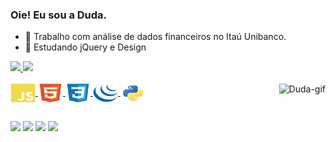 ### Oie! Eu sou a Duda.

- 🔭 Trabalho com análise de dados financeiros no Itaú Unibanco.
- 🌱 Estudando jQuery e Design

<div>
  <a href="https://github.com/eduardatavars">
  <img height="180cm" src="https://github-readme-stats.vercel.app/api?username=eduardatavars&show_icons=true&theme=radical"/>
  <img height="180cm" src="https://github-readme-stats.vercel.app/api/top-langs/?username=eduardatavars&layout=compact&langs_count=16&theme=radical"/>
</div>

<div style="display: inline_block"><br>
  <img align="center" alt="Duda-Js" height="30" width="40" src="https://raw.githubusercontent.com/devicons/devicon/master/icons/javascript/javascript-plain.svg">
  <img align="center" alt="Duda-HTML" height="30" width="40" src="https://raw.githubusercontent.com/devicons/devicon/master/icons/html5/html5-original.svg">
  <img align="center" alt="Duda-CSS" height="30" width="40" src="https://raw.githubusercontent.com/devicons/devicon/master/icons/css3/css3-original.svg">
  <img align="center" alt="Duda-jQuery" height="30" width="40" src="https://raw.githubusercontent.com/devicons/devicon/master/icons/jquery/jquery-original.svg">
  <img align="center" alt="Duda-Python" height="30" width="40" src="https://raw.githubusercontent.com/devicons/devicon/master/icons/python/python-original.svg">
  <img align="right" height="150" alt="Duda-gif" src="https://i.picasion.com/pic92/15f9268bbafabed85dbe418343500abd.gif">
</div>

 ##
 
<div> 
  <a href="https://instagram.com/eduardatavars" target="_blank"><img src="https://img.shields.io/badge/-Instagram-%23E4405F?style=for-the-badge&logo=instagram&logoColor=white" target="_blank"></a>
 	<a href="https://www.twitch.tv/poxadudis" target="_blank"><img src="https://img.shields.io/badge/Twitch-9146FF?style=for-the-badge&logo=twitch&logoColor=white" target="_blank"></a>
  <a href = "mailto:mariaeduardtavares@gmail.com"><img src="https://img.shields.io/badge/-Gmail-%23333?style=for-the-badge&logo=gmail&logoColor=white" target="_blank"></a>
  <a href="https://www.linkedin.com/in/eduardatavars/" target="_blank"><img src="https://img.shields.io/badge/-LinkedIn-%230077B5?style=for-the-badge&logo=linkedin&logoColor=white" target="_blank"></a>   
</div>

<!--
![Snake animation](https://github.com/eduardatavars/eduardatavars/blob/output/github-contribution-grid-snake.svg)
-->
